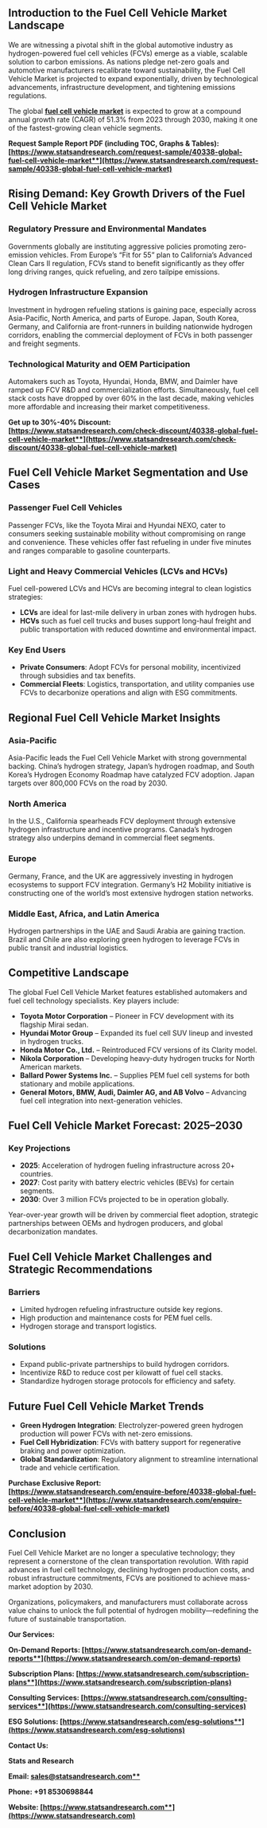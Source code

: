 ﻿## <a name="_115vu09kqckx"></a>**Introduction to the Fuel Cell Vehicle Market Landscape**
We are witnessing a pivotal shift in the global automotive industry as hydrogen-powered fuel cell vehicles (FCVs) emerge as a viable, scalable solution to carbon emissions. As nations pledge net-zero goals and automotive manufacturers recalibrate toward sustainability, the Fuel Cell Vehicle Market is projected to expand exponentially, driven by technological advancements, infrastructure development, and tightening emissions regulations.

The global [**fuel cell vehicle market**](https://www.statsandresearch.com/report/40338-global-fuel-cell-vehicle-market) is expected to grow at a compound annual growth rate (CAGR) of 51.3% from 2023 through 2030, making it one of the fastest-growing clean vehicle segments.

**Request Sample Report PDF (including TOC, Graphs & Tables): [https://www.statsandresearch.com/request-sample/40338-global-fuel-cell-vehicle-market**](https://www.statsandresearch.com/request-sample/40338-global-fuel-cell-vehicle-market)**


## <a name="_j9qdddwjt76u"></a>**Rising Demand: Key Growth Drivers of the Fuel Cell Vehicle Market**
### <a name="_5glwvy64v336"></a>**Regulatory Pressure and Environmental Mandates**
Governments globally are instituting aggressive policies promoting zero-emission vehicles. From Europe’s “Fit for 55” plan to California’s Advanced Clean Cars II regulation, FCVs stand to benefit significantly as they offer long driving ranges, quick refueling, and zero tailpipe emissions.
### <a name="_o1a89r9u485f"></a>**Hydrogen Infrastructure Expansion**
Investment in hydrogen refueling stations is gaining pace, especially across Asia-Pacific, North America, and parts of Europe. Japan, South Korea, Germany, and California are front-runners in building nationwide hydrogen corridors, enabling the commercial deployment of FCVs in both passenger and freight segments.
### <a name="_h4ci9539znam"></a>**Technological Maturity and OEM Participation**
Automakers such as Toyota, Hyundai, Honda, BMW, and Daimler have ramped up FCV R&D and commercialization efforts. Simultaneously, fuel cell stack costs have dropped by over 60% in the last decade, making vehicles more affordable and increasing their market competitiveness.

**Get up to 30%-40% Discount: [https://www.statsandresearch.com/check-discount/40338-global-fuel-cell-vehicle-market**](https://www.statsandresearch.com/check-discount/40338-global-fuel-cell-vehicle-market)**

## <a name="_ju1vkrqgqh7n"></a>**Fuel Cell Vehicle Market Segmentation and Use Cases**
### <a name="_l0i7viet3snb"></a>**Passenger Fuel Cell Vehicles**
Passenger FCVs, like the Toyota Mirai and Hyundai NEXO, cater to consumers seeking sustainable mobility without compromising on range and convenience. These vehicles offer fast refueling in under five minutes and ranges comparable to gasoline counterparts.
### <a name="_uucjmr4hnhn"></a>**Light and Heavy Commercial Vehicles (LCVs and HCVs)**
Fuel cell-powered LCVs and HCVs are becoming integral to clean logistics strategies:

- **LCVs** are ideal for last-mile delivery in urban zones with hydrogen hubs.
- **HCVs** such as fuel cell trucks and buses support long-haul freight and public transportation with reduced downtime and environmental impact.
### <a name="_5uj0gy9bkolf"></a>**Key End Users**
- **Private Consumers**: Adopt FCVs for personal mobility, incentivized through subsidies and tax benefits.
- **Commercial Fleets**: Logistics, transportation, and utility companies use FCVs to decarbonize operations and align with ESG commitments.
## <a name="_ixbc4r211bvs"></a>**Regional Fuel Cell Vehicle Market Insights**
### <a name="_xktbpp8n27ut"></a>**Asia-Pacific**
Asia-Pacific leads the Fuel Cell Vehicle Market with strong governmental backing. China’s hydrogen strategy, Japan’s hydrogen roadmap, and South Korea’s Hydrogen Economy Roadmap have catalyzed FCV adoption. Japan targets over 800,000 FCVs on the road by 2030.
### <a name="_bqenhd2sp8mx"></a>**North America**
In the U.S., California spearheads FCV deployment through extensive hydrogen infrastructure and incentive programs. Canada’s hydrogen strategy also underpins demand in commercial fleet segments.
### <a name="_ftngejiz5wfa"></a>**Europe**
Germany, France, and the UK are aggressively investing in hydrogen ecosystems to support FCV integration. Germany’s H2 Mobility initiative is constructing one of the world’s most extensive hydrogen station networks.
### <a name="_1mmzgo64f8rr"></a>**Middle East, Africa, and Latin America**
Hydrogen partnerships in the UAE and Saudi Arabia are gaining traction. Brazil and Chile are also exploring green hydrogen to leverage FCVs in public transit and industrial logistics.

## <a name="_macwqdfycao"></a>**Competitive Landscape**
The global Fuel Cell Vehicle Market features established automakers and fuel cell technology specialists. Key players include:

- **Toyota Motor Corporation** – Pioneer in FCV development with its flagship Mirai sedan.
- **Hyundai Motor Group** – Expanded its fuel cell SUV lineup and invested in hydrogen trucks.
- **Honda Motor Co., Ltd.** – Reintroduced FCV versions of its Clarity model.
- **Nikola Corporation** – Developing heavy-duty hydrogen trucks for North American markets.
- **Ballard Power Systems Inc.** – Supplies PEM fuel cell systems for both stationary and mobile applications.
- **General Motors, BMW, Audi, Daimler AG, and AB Volvo** – Advancing fuel cell integration into next-generation vehicles.
## <a name="_fjrtdjybv4jg"></a>**Fuel Cell Vehicle Market Forecast: 2025–2030**
### <a name="_jk6f1imn1mg"></a>**Key Projections**
- **2025**: Acceleration of hydrogen fueling infrastructure across 20+ countries.
- **2027**: Cost parity with battery electric vehicles (BEVs) for certain segments.
- **2030**: Over 3 million FCVs projected to be in operation globally.

Year-over-year growth will be driven by commercial fleet adoption, strategic partnerships between OEMs and hydrogen producers, and global decarbonization mandates.

## <a name="_j9crg4r9mvjp"></a>**Fuel Cell Vehicle Market Challenges and Strategic Recommendations**
### <a name="_2h4zaez9dodc"></a>**Barriers**
- Limited hydrogen refueling infrastructure outside key regions.
- High production and maintenance costs for PEM fuel cells.
- Hydrogen storage and transport logistics.
### <a name="_a61vwcau74u1"></a>**Solutions**
- Expand public-private partnerships to build hydrogen corridors.
- Incentivize R&D to reduce cost per kilowatt of fuel cell stacks.
- Standardize hydrogen storage protocols for efficiency and safety.

## <a name="_mookqw61s9fn"></a>**Future Fuel Cell Vehicle Market Trends**
- **Green Hydrogen Integration**: Electrolyzer-powered green hydrogen production will power FCVs with net-zero emissions.
- **Fuel Cell Hybridization**: FCVs with battery support for regenerative braking and power optimization.
- **Global Standardization**: Regulatory alignment to streamline international trade and vehicle certification.

**Purchase Exclusive Report: [https://www.statsandresearch.com/enquire-before/40338-global-fuel-cell-vehicle-market**](https://www.statsandresearch.com/enquire-before/40338-global-fuel-cell-vehicle-market)**

## <a name="_y52qaw4ciqbu"></a>**Conclusion**
Fuel Cell Vehicle Market are no longer a speculative technology; they represent a cornerstone of the clean transportation revolution. With rapid advances in fuel cell technology, declining hydrogen production costs, and robust infrastructure commitments, FCVs are positioned to achieve mass-market adoption by 2030.

Organizations, policymakers, and manufacturers must collaborate across value chains to unlock the full potential of hydrogen mobility—redefining the future of sustainable transportation.

**Our Services:**

**On-Demand Reports: [https://www.statsandresearch.com/on-demand-reports**](https://www.statsandresearch.com/on-demand-reports)**

**Subscription Plans: [https://www.statsandresearch.com/subscription-plans**](https://www.statsandresearch.com/subscription-plans)**

**Consulting Services: [https://www.statsandresearch.com/consulting-services**](https://www.statsandresearch.com/consulting-services)**

**ESG Solutions: [https://www.statsandresearch.com/esg-solutions**](https://www.statsandresearch.com/esg-solutions)**

**Contact Us:**

**Stats and Research**

**Email: [sales@statsandresearch.com**](mailto:sales@statsandresearch.com)**

**Phone: +91 8530698844**

**Website: [https://www.statsandresearch.com**](https://www.statsandresearch.com)**

